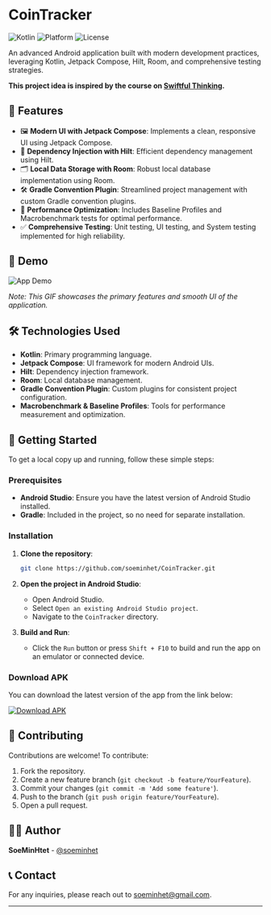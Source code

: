 # CoinTracker

![Kotlin](https://img.shields.io/badge/Kotlin-2.0.0-blueviolet.svg)
![Platform](https://img.shields.io/badge/Platform-Android-brightgreen.svg)
![License](https://img.shields.io/badge/License-MIT-yellow.svg)

An advanced Android application built with modern development practices, leveraging Kotlin, Jetpack Compose, Hilt, Room, and comprehensive testing strategies.

**This project idea is inspired by the course on [Swiftful Thinking](https://www.youtube.com/@SwiftfulThinking).**

## 📱 Features

- 🖼️ **Modern UI with Jetpack Compose**: Implements a clean, responsive UI using Jetpack Compose.
- 💉 **Dependency Injection with Hilt**: Efficient dependency management using Hilt.
- 🗂 **Local Data Storage with Room**: Robust local database implementation using Room.
- 🛠️ **Gradle Convention Plugin**: Streamlined project management with custom Gradle convention plugins.
- 🚀 **Performance Optimization**: Includes Baseline Profiles and Macrobenchmark tests for optimal performance.
- ✅ **Comprehensive Testing**: Unit testing, UI testing, and System testing implemented for high reliability.

## 🎥 Demo

![App Demo](https://github.com/user-attachments/assets/d4318d53-4e94-45fe-b973-7050b481b2d4)

*Note: This GIF showcases the primary features and smooth UI of the application.*

## 🛠️ Technologies Used

- **Kotlin**: Primary programming language.
- **Jetpack Compose**: UI framework for modern Android UIs.
- **Hilt**: Dependency injection framework.
- **Room**: Local database management.
- **Gradle Convention Plugin**: Custom plugins for consistent project configuration.
- **Macrobenchmark & Baseline Profiles**: Tools for performance measurement and optimization.

## 🚀 Getting Started

To get a local copy up and running, follow these simple steps:

### Prerequisites

- **Android Studio**: Ensure you have the latest version of Android Studio installed.
- **Gradle**: Included in the project, so no need for separate installation.

### Installation

1. **Clone the repository**:

    ```bash
    git clone https://github.com/soeminhet/CoinTracker.git
    ```

2. **Open the project in Android Studio**:
    - Open Android Studio.
    - Select `Open an existing Android Studio project`.
    - Navigate to the `CoinTracker` directory.

3. **Build and Run**:
    - Click the `Run` button or press `Shift + F10` to build and run the app on an emulator or connected device.

### Download APK

You can download the latest version of the app from the link below:

[![Download APK](https://img.shields.io/badge/Download-APK-blue.svg)](https://drive.google.com/file/d/1jsqmCgVmIbFj3cvtCSbHfIKQ12_C6qJ3/view?usp=sharing)

## 🤝 Contributing

Contributions are welcome! To contribute:

1. Fork the repository.
2. Create a new feature branch (`git checkout -b feature/YourFeature`).
3. Commit your changes (`git commit -m 'Add some feature'`).
4. Push to the branch (`git push origin feature/YourFeature`).
5. Open a pull request.

## 🧑‍💻 Author

**SoeMinHtet** - [@soeminhet](https://github.com/soeminhet)

## 📞 Contact

For any inquiries, please reach out to [soeminhet@gmail.com](mailto:soeminhet@gmail.com).

---
